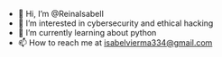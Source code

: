 - 👋 Hi, I’m @ReinaIsabelI
- 👀 I’m interested in cybersecurity and ethical hacking
- 🌱 I’m currently learning about python
- 📫 How to reach me at isabelvierma334@gmail.com

<!---
ReinaIsabelI/ReinaIsabelI is a ✨ special ✨ repository because its `README.md` (this file) appears on your GitHub profile.
You can click the Preview link to take a look at your changes.
--->
